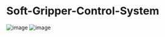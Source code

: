 # Soft-Gripper-Control-System
![image](https://github.com/user-attachments/assets/2164e7d1-6961-4523-b83b-b6e5aebaf934)
![image](https://github.com/user-attachments/assets/1a2e9018-a8ba-419a-ba5f-ba7066ae8e32)
